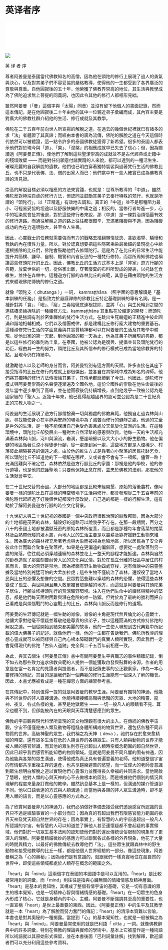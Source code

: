 # 英译者序

<iframe frameborder="0" marginwidth="0" marginheight="0" width=500 height=86 src="./mp3/0-0.mp3"></iframe>

![](./img/0-0.webp)

英 译 者 序

尊者阿姜曼是泰國當代佛教知名的高僧，因為他在頭陀的修行上展現了過人的勇氣與決心，以及對其弟子們不容妥協的嚴格教導，使得他的一生都受到了各界廣泛的尊敬與尊重。自他圓寂後的五十年，他榮獲了佛教界崇高的地位，其生活與教學成為了佛陀追求無上菩提的同義詞，也因此令其他的修行人都相形見絀。

雖然阿姜曼（「曼」這個字與「太陽」同音）並沒有留下他個人的書面記錄，然而這本傳記，是在他圓寂後二十年由他的其中一位親近弟子彙編而成，其內容主要是對廣大的佛教社群介紹他的生活、修行成就及其教學。

佛陀在二千五百年前向世人所宣揚的解脫之道，在過去的幾個世紀裡就已有諸多的求「法」者體證了其真諦；而經由本書的廣為流傳，佛陀的解脫之道在今天這個時代依然可以被體證，這一點令許多的泰國佛教徒獲得了新希望。很多的泰國人都表示他們對於現今與「道」、「果」、「涅槃」的相應成就早已失去了信心；但，因為閱讀過《阿姜曼正傳》，使他們了解到這些聖潔崇高的成就並不是古代經典或史籍中的殘垣敗壁 —— 而是對任何願意付諸實踐的人來說，都可以達到的一種活生生、璀璨亮麗的自我解脫的遺教。他們也已明白穿著獨特袈裟與過著梵行生活的佛教比丘，也不只是代表佛、法、僧的出家人而已：他們當中有一些人確實已成為佛教真諦的活見證。

崇高的解脫目標必須以相應的方法來實踐，也就是：世尊所教導的「中道」。雖然佛陀反對極端自虐的修行方法，但認同並鼓勵其弟子去奉行特殊的梵行，也就是所謂的「頭陀行」，以「正精進」有效地去調和。真正的「中道」並不是那種阻力最小、可輕易妥協的坦途以及舒服快樂的中庸之道；相反的，當修行者每進一步，心中的垢染就會扯其後退，對於這些修行者來說，那（中道）是一條對治煩惱最有效的修行道路。而通往解脫之道的路上往往都很艱辛，充滿著阻礙與不適，因為阻礙成功的內在力道很強大，甚至令人生畏。

因此，心靈戰士的任務就需要強而有力的戰略去推翻懶惰放逸、貪欲渴望、驕慢和我執的內在慣性力量。所以，對於認真想要把這些隱密垢染最微細的呈現從心中給連根拔除的比丘們，佛陀會鼓勵他們去修頭陀行。這是為了在比丘的日常生活中能提升其簡樸、謙卑、自制、機警和內省反思的一種梵行修持，而眾所周知佛陀也稱讚這些修頭陀行的比丘。因此，佛教比丘的生活方式基本上是「非家」遊方行腳的典範，放棄世俗的一切，從俗家出離，穿著廢棄的布料所製成的袈裟，以托缽乞食維生，並住在森林中。這種遊方行腳的森林比丘的典範，其意在藉由頭陀的生活方式來體現佛陀傳統的修行之道。

就像「頭陀支（ dhutanga ）」一詞， kammaṭṭhāna （照字面的意思解讀是「基本訓練的任務」）是指致力於嚴謹禪修的佛教比丘特定基礎訓練的專有名詞。是一種針對將「貪」、「瞋」、「癡」三毒給徹底連根拔除、並將「心」與生死輪迴之間的連結橋梁給拆除的一種禪修方法。kammaṭṭhāna 其重點在於禪定的開發；而頭陀行，則是強調有利於密集禪修的梵行生活方式，在跳出生死輪迴的正精進中彼此圓滿和諧地相輔相成。它們以及僧團戒律，都是建構比丘修行龐大建物的重要基石。這種禪修梵行生活的字面意義與其實質精神都可以在阿姜曼的生活及其教學中體現。從他出家的第一天起，到他圓寂的那一天為止，他為其弟子所展現的典範，都是以這些修行的準則為圭臬。在泰國，他被公認為是復興、提倡並普及頭陀梵行的功臣，經由其一生的努力，頭陀比丘及其所信奉的修行模式已成為當地佛教界的特點，且現今仍在持續中。

就激勵他人以及老師的身分而言，阿姜曼特別有這方面的天賦。許多直接在其座下接受指導的比丘在修行的成就上都很傑出，並各自在其領域中成為知名的禪師。他們將其獨特的修行方法傳授給其弟子，其傳承都延續到了今日。也因此，頭陀修行模式與阿姜曼崇高的名聲便逐漸遍及全國各地。這份全國性的崇敬在他生命最後的幾年當中逐步攀到了高峰，並在他圓寂後仍持續增長，直到他幾乎一致被公認為是國家級的「聖人」。近幾十年來，他已獲得超越國界的認可並公認為是二十世紀真正的宗教人物之一。

阿姜曼的生活展現了遊方行腳僧捨棄一切與獨處的佛教典範，他獨自走過森林與山脈，尋找能使身心在平靜與安靜的環境中為了滅苦而修行的僻靜之處。他過的完全是戶外的生活，是一種不能保護自己免受危害且處於天氣變化莫測的生活。在這種環境中，頭陀比丘卻發展出一種對大自然深摯的感恩與欣賞。他每一天的生活都充滿著森林與山脈，河川與溪流，岩洞，懸崖峭壁以及大大小小的野生動物。他在偏僻的地區循著荒涼小徑徒步行腳，從一處走到另一處，這些地方都是人煙稀少、村落彼此相隔甚遠的偏遠之處。由於他的維生方式是靠著向小聚落的居民托缽乞食，所以頭陀比丘不知道他的下一頓飯在哪裡，又或者會不會有下一頓飯。儘管一路上充滿困難與不確定性，森林依然是遊方行腳比丘的家園：那裡是他的學校，他的修行道場，也是他的庇護聖地；只要他保持正念在前，並忠於佛教的法則，那麼他的生活就會平安。

在二十世紀交替的泰國，大部分的地區都是比較未經開墾、原始的落後農村。像阿姜曼一樣的頭陀比丘在這樣的時空環境下生活與修行，都會發現從二千五百年前的佛陀時代起經過了好幾個世紀都沒什麼改變，自己過的都是一樣的行腳生活，這有助於了解阿姜曼遊方行腳的時空文化背景。

十九世紀末與二十世紀初的泰國是一個中央政府很難治理的鬆散邦聯，因為大部分的土地都是茂密的森林，鋪設好的道路可以說幾乎不存在。在那一段期間，百分之八十的泰國土地都被濃鬱茂密的原始森林所覆蓋，而且都是那種每年會落葉的闊葉林及亞熱帶低矮的灌木叢，內地人民的生活主要是以農耕及靠狩獵野生動物來維生。因為廣大的森林裡充斥著老虎與大象而被視為危險地區，所以居民為了安全與彼此作伴而聯合聚集在聚落裡。如果是在更偏遠的偏僻區，想要從一處聚落到另一處的聚落，往往就必須穿越連續的森林並花上一整天的腳程才能抵達。森林與自然的節奏造就了那些刻苦耐勞人民的文化與民情。對於在孤立分離的社區中居住的村民而言，廣大的荒野是禁地，因為裡面有野生動物四處穿梭，還有傳說中的惡靈盤據及當地特別兇猛可怕的大孟加拉虎；這些生物不僅統治了森林，還奴役了當地人民與比丘的恐懼及想像的空間。民眾對這些難以穿越的森林的恐懼，使得這些森林變成了孤立、與世隔絕且無人敢單獨冒險穿越的地方，而這就是阿姜曼與其頭陀弟子居住、行腳並修持頭陀行的荒涼曠野環境。注入在他們生命中的禪修與精神的堅忍，都是他們每天面對困難與潛在危險的唯一防禦。但對於為了最終的勝利而把自己看成是與煩惱戰鬥的心靈戰士的比丘，森林與山脈反而是修行的道場。

阿姜曼的生涯傳記就是一幅生動的肖像，肖像的主角是現代無與倫比的心靈戰士，他讓大家對他毫不懷疑並尊敬他是尊貴的佛弟子，並以這種圓滿的方式修持佛陀的解脫之道。一個從開始到結束都美麗的故事，他的一生使人聯想到古代典籍中所記載的偉大佛弟子的記述。就像他們一樣，他的一生都在告訴我們，佛陀所教導的理想心靈成就可以被同樣與自己內心根本障礙戰鬥的真實人類所實現，因此我們一定會覺得現代的佛陀「古仙人道跡」完全與二千五百年前相應一致。

為此，與其去關注《阿姜曼正傳》書中有關阿姜曼生平與職志的事件精確記錄，倒不如去為那些致力追求佛教典範的人提供一個能獲取啟發與鼓舞的來源。作者的用意是在當一名肯定的見證者與提倡者，而不是記錄史事的公正觀察家。作為一本心靈修持的傳記，其目的是讓我們對一個典範的修行生涯能有一個深入了解的機會。因此，本書尤應被看成是一種在禪思方面的練習參考書。

在其傳記中，特別值得一提的就是阿姜曼的教學生涯。阿姜曼有獨特的神通，他能與不同世界的非人直接溝通。他能持續接觸高階與低階的天眾、大地的精靈、龍神、夜叉、各式各樣的鬼、甚至是地獄眾生 —— 一切一般凡人的眼睛看不見、耳朵也聽不到，但卻能被內在的天眼與天耳清楚感應到的眾生。

佛教的宇宙觀與現代科學所呈現的天文物理觀有很大的出入。在傳統的佛教宇宙觀，宇宙不僅僅是由人類及動物等粗糙身體所構成的物質世界，還包括各種不同非物質的世界。高級神聖的眾生，我們稱之為天神（ deva ），祂們存在於愈來愈精細的時空，還有眾多生活在低於人類世界的各類眾生。只有人類與動物的世界才能被人類的感官辨識，而其他的眾生則存在於超出人類時空概念範圍的超自然世界，因此已超乎我們感官所能知悉的物質領域。這就是阿姜曼不同凡響的固有神通，因為他能與各類的眾生溝通，使得他成為真正具有普遍意義的老師。他知道整個宇宙的有情都共享重複生存的遺產，也共享趨樂避苦的慾望，而一位偉大的老師會意識到眾生想明白解脫之道以實現他們心靈潛力並獲得長久幸福的共同需求。當他開啟了慧眼，他對人類的心與天神的心不去做根本的區別，而是根據他們個別的情況與理解的程度來量身訂做他的教學。雖然訊息基本上是一樣的，但溝通的媒介管道卻不同。他以口語表達的方式與人類溝通；而當他與各類的非人眾生溝通時，卻不是用人類的語言，而是以心靈感應的方式為之。

為了欣賞阿姜曼非凡的神通力，我們必須做好準備去接受我們透過感官所認識的世界只不過是經驗事實的一小部分而已；因為真的有超出我們有限感官能力範圍的欲界天神及梵天超自然世界的存在；因為事實上，有智慧的人的宇宙遠超出一般凡人所認識的宇宙。有智慧的人可以知道並了解他人甚至連懷疑都不會起疑的事實領域，他們對於一切眾生基本法則的認知使他們對於違反傳統世俗限制的現象有了更深入的理解。阿姜曼精細微妙的感應力可以聯繫各式各樣的外界現象，他花了大量的時間與精力，以最好的佛教傳統去教導他們「法」，這些眾生就跟森林中的野生動物和接受他教導的比丘一樣，都是他個人世界經驗的一部分。像這些現象，阿姜曼稱之為「心的奧秘」；因為祂們是有意識的，就跟我們一樣真實地住在超自然的世界中，即使這些領域都處於人類存在概念的範圍之外。

「heart」與「mind」這兩個字在泰國的本國語中是可以互用的。「heart」是比較被常用到的詞彙，而「mind」則往往是指與心臟無關的情緒情感及精神層面。「heart」是基本的覺知性，其構成了整個有情宇宙的基礎，它是一切有意識的眾生的根本覺知，也是一切精神心智與情緒情感的基礎。「heart」在一切眾生的色身內形成了核心，它就是身體內的中心、主體。阿姜曼不斷強調其至高的重要性，也一直宣稱「heart」是世上最重要的東西。因此，《阿姜曼正傳》中的生平及其教學就是一本「heart」為了解脫而努力奮鬥的傳記；「heart」的清淨本質難以言喻，本書也是對其奧秘的一種揭露。當提到「心」的基本覺知性，也就是一般被稱之為「heart」與「mind」，阿姜曼最常使用的就是巴利語「 citta 」一詞。就像佛教辭典中的許多詞彙，特別在佛教的理論與實修的學術中，基本上它被當作是一種術語所以術語就以其原始形式保留，並在本書後面「巴利詞彙註解」找到解釋，歡迎讀者們可以充分利用這些參考資料。

